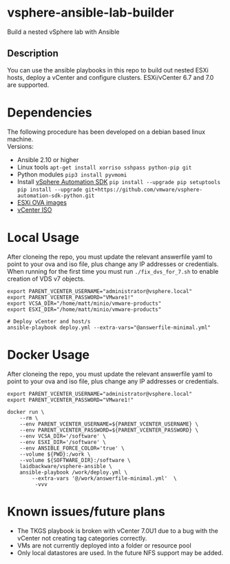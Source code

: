 # vsphere-ansible-lab-builder
Build a nested vSphere lab with Ansible

## Description
You can use the ansible playbooks in this repo to build out nested ESXi hosts, deploy a vCenter and configure clusters. ESXi/vCenter 6.7 and 7.0 are supported.

# Dependencies
The following procedure has been developed on a debian based linux machine.<br/>
Versions:
- Ansible 2.10 or higher
- Linux tools `apt-get install xorriso sshpass python-pip git`
- Python modules `pip3 install pyvmomi`
- Install [vSphere Automation SDK](https://github.com/vmware/vsphere-automation-sdk-python)
    `pip install --upgrade pip setuptools`
    `pip install --upgrade git+https://github.com/vmware/vsphere-automation-sdk-python.git`
- [ESXi OVA images](https://www.virtuallyghetto.com/nested-virtualization/nested-esxi-virtual-appliance)
- [vCenter ISO](https://my.vmware.com/en/group/vmware/downloads/info/slug/datacenter_cloud_infrastructure/vmware_vsphere/7_0)

# Local Usage 
After cloneing the repo, you must update the relevant answerfile  yaml to point to your ova and iso file, plus change any IP addresses or credentials.<br/>
When running for the first time you must run `./fix_dvs_for_7.sh` to enable creation of VDS v7 objects.

```
export PARENT_VCENTER_USERNAME="administrator@vsphere.local"
export PARENT_VCENTER_PASSWORD="VMware1!"
export VCSA_DIR="/home/matt/minio/vmware-products"
export ESXI_DIR="/home/matt/minio/vmware-products"

# Deploy vCenter and host/s
ansible-playbook deploy.yml --extra-vars="@answerfile-minimal.yml"
```

# Docker Usage 
After cloneing the repo, you must update the relevant answerfile  yaml to point to your ova and iso file, plus change any IP addresses or credentials.<br/>

```
export PARENT_VCENTER_USERNAME="administrator@vsphere.local"
export PARENT_VCENTER_PASSWORD="VMware1!"

docker run \
    --rm \
    --env PARENT_VCENTER_USERNAME=${PARENT_VCENTER_USERNAME} \
    --env PARENT_VCENTER_PASSWORD=${PARENT_VCENTER_PASSWORD} \
    --env VCSA_DIR='/software' \
    --env ESXI_DIR='/software' \
    --env ANSIBLE_FORCE_COLOR='true' \
    --volume ${PWD}:/work \
    --volume ${SOFTWARE_DIR}:/software \
    laidbackware/vsphere-ansible \
    ansible-playbook /work/deploy.yml \
        --extra-vars '@/work/answerfile-minimal.yml'  \
         -vvv 
```

# Known issues/future plans
- The TKGS playbook is broken with vCenter  7.0U1 due to a bug with the vCenter not creating tag categories correctly.
- VMs are not currently deployed into a folder or resource pool
- Only local datastores are used. In the future NFS support may be added.